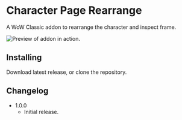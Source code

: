 # Character Page Rearrange
A WoW Classic addon to rearrange the character and inspect frame.

![Preview of addon in action.](https://silverhawke.s-ul.eu/z9tHoYPH)

## Installing
Download latest release, or clone the repository.

## Changelog
- 1.0.0
  - Initial release.
